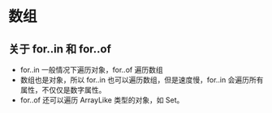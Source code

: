 # 数组

## 关于 for..in 和 for..of

- for..in 一般情况下遍历对象，for..of 遍历数组
- 数组也是对象，所以 for..in 也可以遍历数组，但是速度慢，for..in 会遍历所有属性，不仅仅是数字属性。
- for..of 还可以遍历 ArrayLike 类型的对象，如 Set。
